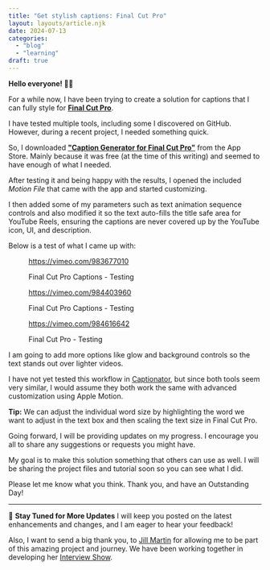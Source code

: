 ```yaml
---
title: "Get stylish captions: Final Cut Pro"
layout: layouts/article.njk
date: 2024-07-13
categories:
  - "blog"
  - "learning"
draft: true
---
```


**Hello everyone! 🙂👋⁣**

For a while now, I have been trying to create a solution for captions that I can fully style for **[Final Cut Pro](https://www.apple.com/final-cut-pro/)**.

I have tested multiple tools, including some I discovered on GitHub. However, during a recent project, I needed something quick.

So, I downloaded **["Caption Generator for Final Cut Pro"](https://apps.apple.com/us/app/caption-generator-for-finalcut/id1666645487?mt=12)** from the App Store. Mainly because it was free (at the time of this writing) and seemed to have enough of what I needed.

After testing it and being happy with the results, I opened the included _Motion File_ that came with the app and started customizing.

I then added some of my parameters such as text animation sequence controls and also modified it so the text auto-fills the title safe area for YouTube Reels, ensuring the captions are never covered up by the YouTube icon, UI, and description.

Below is a test of what I came up with:

<figure>

https://vimeo.com/983677010

<figcaption>

Final Cut Pro Captions - Testing

</figcaption>

</figure>

<figure>

https://vimeo.com/984403960

<figcaption>

Final Cut Pro Captions - Testing

</figcaption>

</figure>

<figure>

https://vimeo.com/984616642

<figcaption>

Final Cut Pro - Testing

</figcaption>

</figure>

I am going to add more options like glow and background controls so the text stands out over lighter videos.

I have not yet tested this workflow in [Captionator](https://apps.apple.com/us/app/captionator-for-final-cut/id1627843786?mt=12), but since both tools seem very similar, I would assume they both work the same with advanced customization using Apple Motion.

**Tip:** We can adjust the individual word size by highlighting the word we want to adjust in the text box and then scaling the text size in Final Cut Pro.

Going forward, I will be providing updates on my progress. I encourage you all to share any suggestions or requests you might have.

My goal is to make this solution something that others can use as well.
I will be sharing the project files and tutorial soon so you can see what I did.

Please let me know what you think.
Thank you, and have an Outstanding Day!

* * *

📩 **Stay Tuned for More Updates**
I will keep you posted on the latest enhancements and changes, and I am eager to hear your feedback!

Also, I want to send a big thank you, to [Jill Martin](https://worththepriceofadmission.com/about/) for allowing me to be part of this amazing project and journey. We have been working together in developing her [Interview Show](https://worththepriceofadmission.com).
